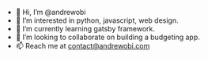 - 👋 Hi, I’m @andrewobi
- 👀 I’m interested in python, javascript, web design.
- 🌱 I’m currently learning gatsby framework.
- 💞️ I’m looking to collaborate on building a budgeting app.
- 📫 Reach me at contact@andrewobi.com

<!---
andrewobi/andrewobi is a ✨ special ✨ repository because its `README.md` (this file) appears on your GitHub profile.
You can click the Preview link to take a look at your changes.
--->
